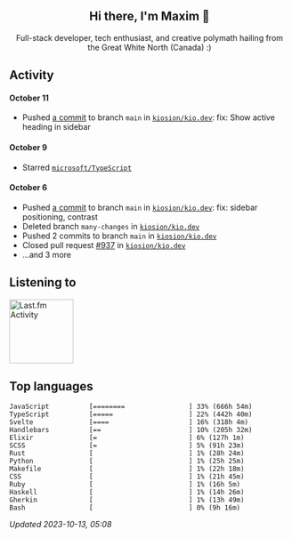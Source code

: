 <!-- deno-fmt-ignore-file -->
<div align="center">
  <h2>Hi there, I'm Maxim 👋</h2>
  <p>Full-stack developer, tech enthusiast, and creative polymath hailing from the Great White North (Canada) :)</p>
</div>


## Activity


#### October 11
* Pushed [a commit](https://github.com/kiosion/kio.dev/commit/912fdbfe0fd36599934fd1586489aed1ded22079) to branch `main` in [`kiosion/kio.dev`](https://github.com/kiosion/kio.dev): fix: Show active heading in sidebar

#### October 9
* Starred [`microsoft/TypeScript`](https://github.com/microsoft/TypeScript)

#### October 6
* Pushed [a commit](https://github.com/kiosion/kio.dev/commit/9fc12bbbacd2237402651b585ee9975c328bbe79) to branch `main` in [`kiosion/kio.dev`](https://github.com/kiosion/kio.dev): fix: sidebar positioning, contrast
* Deleted branch `many-changes` in [`kiosion/kio.dev`](https://github.com/kiosion/kio.dev)
* Pushed 2 commits to branch `main` in [`kiosion/kio.dev`](https://github.com/kiosion/kio.dev)
* Closed pull request [#937](https://github.com/kiosion/kio.dev/pull/937) in [`kiosion/kio.dev`](https://github.com/kiosion/kio.dev)
* ...and 3 more


## Listening to


<a href="https://github.com/kiosion/toru">
  <picture>
    <source media="(prefers-color-scheme: dark)" srcset="https://toru.kio.dev/api/v1/kiosion?blur&border_width=0&border_radius=26&theme=nord">
    <source media="(prefers-color-scheme: light)" srcset="https://toru.kio.dev/api/v1/kiosion?blur&border_width=0&border_radius=26&theme=light">
    <img alt="Last.fm Activity" src="https://toru.kio.dev/api/v1/kiosion?blur&border_width=0&border_radius=26" height="115" />
  </picture>
</a>


## Top languages

```
JavaScript          [========                ] 33% (666h 54m)
TypeScript          [=====                   ] 22% (442h 40m)
Svelte              [====                    ] 16% (318h 4m)
Handlebars          [==                      ] 10% (205h 32m)
Elixir              [=                       ] 6% (127h 1m)
SCSS                [=                       ] 5% (91h 23m)
Rust                [                        ] 1% (28h 24m)
Python              [                        ] 1% (25h 25m)
Makefile            [                        ] 1% (22h 18m)
CSS                 [                        ] 1% (21h 45m)
Ruby                [                        ] 1% (16h 5m)
Haskell             [                        ] 1% (14h 26m)
Gherkin             [                        ] 1% (13h 49m)
Bash                [                        ] 0% (9h 16m)
```

_Updated 2023-10-13, 05:08_
